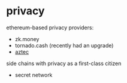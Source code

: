 # privacy
ethereum-based privacy providers:
- zk.money
- tornado.cash (recently had an upgrade)
- [aztec](https://aztec-protocol.gitbook.io/aztec-documentation/guides/an-introduction-to-aztec/confidential-transactions-have-arrived) 

side chains with privacy as a first-class citizen
- secret network
